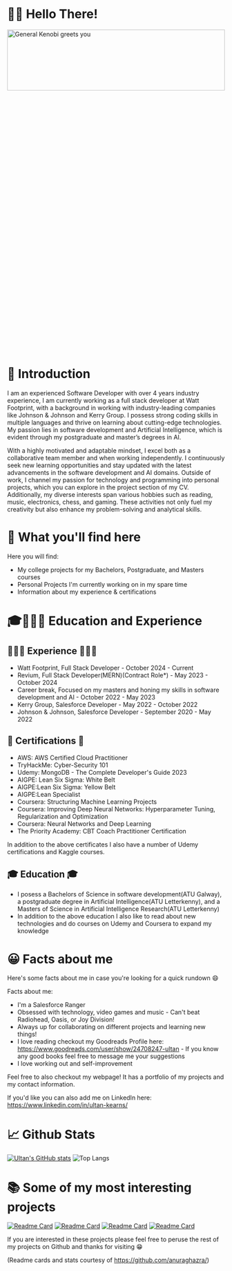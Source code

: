# 👋🏻 Hello There!

<img src="https://c.tenor.com/WuOwfnsLcfYAAAAS/star-wars-obi-wan-kenobi.gif" alt="General Kenobi greets you" height="19%%" width="100%"/>



<!--
**Ultan-Kearns/ultan-kearns** is a ✨ _special_ ✨ repository because its `README.md` (this file) appears on your GitHub profile.

Here are some ideas to get you started:

- 🔭 I’m currently working on ...
- 🌱 I’m currently learning ...
- 👯 I’m looking to collaborate on ...
- 🤔 I’m looking for help with ...
- 💬 Ask me about ...
- 📫 How to reach me: ...
- ⚡ Fun fact: ...
-->
# 📖 Introduction 

I am an experienced Software Developer with over 4 years industry experience, I am currently working as a full stack developer at Watt Footprint, with a background in working with industry-leading companies like Johnson & Johnson and Kerry Group. I possess strong coding skills in multiple languages and thrive on learning about cutting-edge technologies. My passion lies in software development and Artificial Intelligence, which is evident through my postgraduate and master’s degrees in AI.

With a highly motivated and adaptable mindset, I excel both as a collaborative team member and when working independently. I continuously seek new learning opportunities and stay updated with the latest advancements in the software development and AI domains. Outside of work, I channel my passion for technology and programming into personal projects, which you can explore in the project section of my CV. Additionally, my diverse interests span various hobbies such as reading, music, electronics, chess, and gaming. These activities not only fuel my creativity but also enhance my problem-solving and analytical skills.

# 🔎 What you'll find here

Here you will find:

+ My college projects for  my Bachelors, Postgraduate, and Masters courses
+ Personal Projects I'm currently working on in my spare time
+ Information about my experience & certifications

# 🎓👨🏻‍💻 Education and Experience

## 👨🏻‍💻 Experience 👨🏻‍💻
+ Watt Footprint, Full Stack Developer - October 2024 - Current
+ Revium, Full Stack Developer(MERN)(Contract Role*) - May 2023 - October 2024
+ Career break, Focused on my masters and honing my skills in software development and AI - October 2022 - May 2023
+ Kerry Group, Salesforce Developer - May 2022 - October 2022
+ Johnson & Johnson, Salesforce Developer - September 2020 - May 2022

## 📜 Certifications 📜
+ AWS: AWS Certified Cloud Practitioner
+ TryHackMe: Cyber-Security 101
+ Udemy: MongoDB - The Complete Developer's Guide 2023
+ AIGPE: Lean Six Sigma: White Belt
+ AIGPE:Lean Six Sigma: Yellow Belt
+ AIGPE:Lean Specialist
+ Coursera: Structuring Machine Learning Projects
+ Coursera: Improving Deep Neural Networks: Hyperparameter Tuning, Regularization and Optimization
+ Coursera: Neural Networks and Deep Learning
+ The Priority Academy: CBT Coach Practitioner Certification


In addition to the above certificates I also have a number of Udemy certifications and Kaggle courses.

## 🎓 Education 🎓
+ I posess a Bachelors of Science in software development(ATU Galway), a postgraduate degree in Artificial Intelligence(ATU Letterkenny), and a Masters of Science in Artificial Intelligence Research(ATU Letterkenny)
+ In addition to the above education I also like to read about new technologies and do courses on Udemy and Coursera to expand my knowledge
  
# 😀 Facts about me 

Here's some facts about me in case you're looking for a quick rundown :smile: 

Facts about me:
+ I'm a Salesforce Ranger
+ Obsessed with technology, video games and music - Can't beat Radiohead, Oasis, or Joy Division!
+ Always up for collaborating on different projects and learning new things!
+ I love reading checkout my Goodreads Profile here: https://www.goodreads.com/user/show/24708247-ultan - If you know any good books feel free to message me your suggestions
+ I love working out and self-improvement

Feel free to also checkout my webpage! It has a portfolio of my projects and my contact information.

If you'd like you can also add me on LinkedIn here: https://www.linkedin.com/in/ultan-kearns/


# 📈 Github Stats

[![Ultan's GitHub stats](https://github-readme-stats.vercel.app/api?username=ultan-kearns)](https://github.com/anuraghazra/github-readme-stats/&theme=ambient_gradient) ![Top Langs](https://github-readme-stats.vercel.app/api/top-langs/?username=ultan-kearns&hide_progress=true&theme=ambient_gradient)

# 📚 Some of my most interesting projects
[![Readme Card](https://github-readme-stats.vercel.app/api/pin/?username=ultan-kearns&repo=Masters_Thesis_Automated_Detection_of_COVID_19_Using_GANs_and_CNNs)](https://github.com/Ultan-Kearns/Masters_Thesis_Automated_Detection_of_COVID_19_Using_GANs_and_CNNs)
[![Readme Card](https://github-readme-stats.vercel.app/api/pin/?username=ultan-kearns&repo=LYIT-Machine-Learning-Project)](https://github.com/Ultan-Kearns/LYIT-Machine-Learning-Project)
[![Readme Card](https://github-readme-stats.vercel.app/api/pin/?username=ultan-kearns&repo=AppliedProject)](https://github.com/Ultan-Kearns/AppliedProject)
[![Readme Card](https://github-readme-stats.vercel.app/api/pin/?username=ultan-kearns&repo=Analysis-of-Deep-Learning-Algorithms)](https://github.com/Ultan-Kearns/Analysis-of-Deep-Learning-Algorithms)

If you are interested in these projects please feel free to peruse the rest of my projects on Github and thanks for visiting 😁

(Readme cards and stats courtesy of https://github.com/anuraghazra/)
